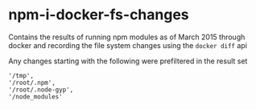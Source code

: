 # npm-i-docker-fs-changes

Contains the results of running npm modules as of March 2015 through docker and recording the file system changes using the `docker diff` api

Any changes starting with the following were prefiltered in the result set

```
'/tmp',
'/root/.npm',
'/root/.node-gyp',
'/node_modules'
```
